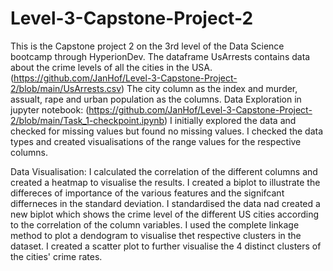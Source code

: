 # Level-3-Capstone-Project-2

This is the Capstone project 2 on the 3rd level of the Data Science bootcamp through HyperionDev.
The dataframe UsArrests contains data about the crime levels of all the cities in the USA. (https://github.com/JanHof/Level-3-Capstone-Project-2/blob/main/UsArrests.csv)
The city column as the index and murder, assualt, rape and urban population as the columns.
Data Exploration in jupyter notebook: (https://github.com/JanHof/Level-3-Capstone-Project-2/blob/main/Task_1-checkpoint.ipynb)
I initially explored the data and checked for missing values but found no missing values.
I checked the data types and created visualisations of the range values for the respective columns.

Data Visualisation:
I calculated the correlation of the different columns and created a heatmap to visualise the results.
I created a biplot to illustrate the differeces of importance of the various features and the signifcant 
differneces in the standard deviation.
I standardised the data nad created a new biplot which shows the crime level of the different US cities according to the correlation of the column variables.
I used the complete linkage method to plot a dendogram to visualise thet respective clusters in the dataset.
I created a scatter plot to further visualise the 4 distinct clusters of the cities' crime rates.


